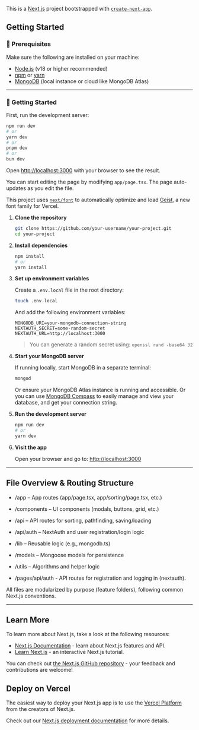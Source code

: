 This is a [Next.js](https://nextjs.org) project bootstrapped with [`create-next-app`](https://nextjs.org/docs/app/api-reference/cli/create-next-app).

## Getting Started

### 🔧 Prerequisites

Make sure the following are installed on your machine:

- [Node.js](https://nodejs.org/) (v18 or higher recommended)
- [npm](https://www.npmjs.com/) or [yarn](https://yarnpkg.com/)
- [MongoDB](https://www.mongodb.com/try/download/community) (local instance or cloud like MongoDB Atlas)

---

### 🚀 Getting Started

First, run the development server:

```bash
npm run dev
# or
yarn dev
# or
pnpm dev
# or
bun dev
```

Open [http://localhost:3000](http://localhost:3000) with your browser to see the result.

You can start editing the page by modifying `app/page.tsx`. The page auto-updates as you edit the file.

This project uses [`next/font`](https://nextjs.org/docs/app/building-your-application/optimizing/fonts) to automatically optimize and load [Geist](https://vercel.com/font), a new font family for Vercel.

1. **Clone the repository**

   ```bash
   git clone https://github.com/your-username/your-project.git
   cd your-project
   ```

2. **Install dependencies**

   ```bash
   npm install
   # or
   yarn install
   ```

3. **Set up environment variables**

   Create a `.env.local` file in the root directory:

   ```bash
   touch .env.local
   ```

   And add the following environment variables:

   ```env
   MONGODB_URI=your-mongodb-connection-string
   NEXTAUTH_SECRET=some-random-secret
   NEXTAUTH_URL=http://localhost:3000
   ```

   > You can generate a random secret using: `openssl rand -base64 32`

4. **Start your MongoDB server**

   If running locally, start MongoDB in a separate terminal:

   ```bash
   mongod
   ```

   Or ensure your MongoDB Atlas instance is running and accessible. Or you can use [MongoDB Compass](https://www.mongodb.com/products/tools/compass) to easily manage and view your database, and get your connection string.

5. **Run the development server**

   ```bash
   npm run dev
   # or
   yarn dev
   ```

6. **Visit the app**

   Open your browser and go to: [http://localhost:3000](http://localhost:3000)

---

## File Overview & Routing Structure

- /app – App routes (app/page.tsx, app/sorting/page.tsx, etc.)

- /components – UI components (modals, buttons, grid, etc.)

- /api – API routes for sorting, pathfinding, saving/loading

- /api/auth – NextAuth and user registration/login logic

- /lib – Reusable logic (e.g., mongodb.ts)

- /models – Mongoose models for persistence

- /utils – Algorithms and helper logic

- /pages/api/auth - API routes for registration and logging in (nextauth).

All files are modularized by purpose (feature folders), following common Next.js conventions.

---


## Learn More

To learn more about Next.js, take a look at the following resources:

- [Next.js Documentation](https://nextjs.org/docs) - learn about Next.js features and API.
- [Learn Next.js](https://nextjs.org/learn) - an interactive Next.js tutorial.

You can check out [the Next.js GitHub repository](https://github.com/vercel/next.js) - your feedback and contributions are welcome!

## Deploy on Vercel

The easiest way to deploy your Next.js app is to use the [Vercel Platform](https://vercel.com/new?utm_medium=default-template&filter=next.js&utm_source=create-next-app&utm_campaign=create-next-app-readme) from the creators of Next.js.

Check out our [Next.js deployment documentation](https://nextjs.org/docs/app/building-your-application/deploying) for more details.
